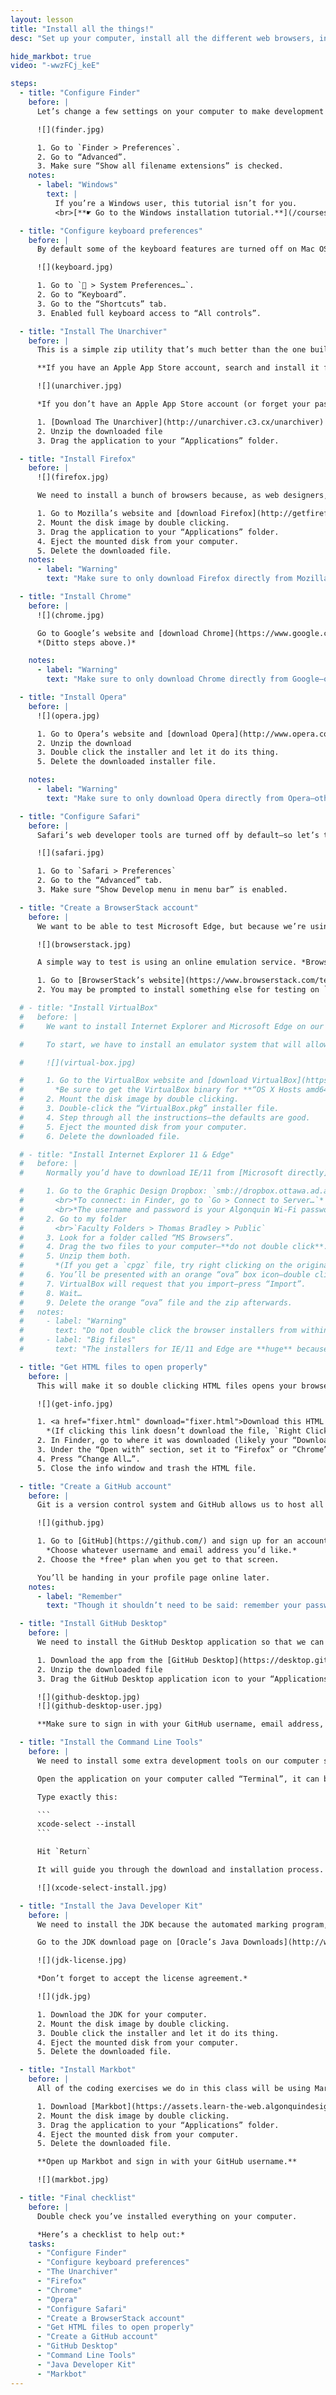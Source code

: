 ```yaml
---
layout: lesson
title: "Install all the things!"
desc: "Set up your computer, install all the different web browsers, install a code editor, and set up GitHub."

hide_markbot: true
video: "-wwzFCj_keE"

steps:
  - title: "Configure Finder"
    before: |
      Let’s change a few settings on your computer to make development life easier.

      ![](finder.jpg)

      1. Go to `Finder > Preferences`.
      2. Go to “Advanced”.
      3. Make sure “Show all filename extensions” is checked.
    notes:
      - label: "Windows"
        text: |
          If you’re a Windows user, this tutorial isn’t for you.
          <br>[**☛ Go to the Windows installation tutorial.**](/courses/web-dev-1/install-all-the-things-windows/)

  - title: "Configure keyboard preferences"
    before: |
      By default some of the keyboard features are turned off on Mac OS X—let’s fix that.

      ![](keyboard.jpg)

      1. Go to ` > System Preferences…`.
      2. Go to “Keyboard”.
      3. Go to the “Shortcuts” tab.
      3. Enabled full keyboard access to “All controls”.

  - title: "Install The Unarchiver"
    before: |
      This is a simple zip utility that’s much better than the one built into Mac OS X. *It’s one of those apps I install on every Mac I touch.*

      **If you have an Apple App Store account, search and install it from there.**

      ![](unarchiver.jpg)

      *If you don’t have an Apple App Store account (or forget your password):*

      1. [Download The Unarchiver](http://unarchiver.c3.cx/unarchiver) from the website.
      2. Unzip the downloaded file
      3. Drag the application to your “Applications” folder.

  - title: "Install Firefox"
    before: |
      ![](firefox.jpg)

      We need to install a bunch of browsers because, as web designers, we don’t know what browser someone will be using—so we need to test our websites in all of them.

      1. Go to Mozilla’s website and [download Firefox](http://getfirefox.com/).
      2. Mount the disk image by double clicking.
      3. Drag the application to your “Applications” folder.
      4. Eject the mounted disk from your computer.
      5. Delete the downloaded file.
    notes:
      - label: "Warning"
        text: "Make sure to only download Firefox directly from Mozilla—other websites may inject malware."

  - title: "Install Chrome"
    before: |
      ![](chrome.jpg)

      Go to Google’s website and [download Chrome](https://www.google.com/chrome/).
      *(Ditto steps above.)*

    notes:
      - label: "Warning"
        text: "Make sure to only download Chrome directly from Google—other websites may inject malware."

  - title: "Install Opera"
    before: |
      ![](opera.jpg)

      1. Go to Opera’s website and [download Opera](http://www.opera.com/).
      2. Unzip the download
      3. Double click the installer and let it do its thing.
      5. Delete the downloaded installer file.

    notes:
      - label: "Warning"
        text: "Make sure to only download Opera directly from Opera—other websites may inject malware."

  - title: "Configure Safari"
    before: |
      Safari’s web developer tools are turned off by default—so let’s turn them on.

      ![](safari.jpg)

      1. Go to `Safari > Preferences`
      2. Go to the “Advanced” tab.
      3. Make sure “Show Develop menu in menu bar” is enabled.

  - title: "Create a BrowserStack account"
    before: |
      We want to be able to test Microsoft Edge, but because we’re using MacOS, that becomes a little more difficult.

      ![](browserstack.jpg)

      A simple way to test is using an online emulation service. *BrowserStack, sponsored by Microsoft, provides free Microsoft Edge testing.* So, we’re going to use that service.

      1. Go to [BrowserStack’s website](https://www.browserstack.com/test-on-microsoft-edge-browser#live-cloud) and create an account (press “Get Started”).
      2. You may be prompted to install something else for testing on `localhost`: Press “Yes” you want to do that, and install the extension.

  # - title: "Install VirtualBox"
  #   before: |
  #     We want to install Internet Explorer and Microsoft Edge on our computers but they browsers only run on Windows.

  #     To start, we have to install an emulator system that will allow us to run Windows alongside Mac OS X.

  #     ![](virtual-box.jpg)

  #     1. Go to the VirtualBox website and [download VirtualBox](https://www.virtualbox.org/wiki/Downloads).
  #       *Be sure to get the VirtualBox binary for **“OS X Hosts amd64”**.*
  #     2. Mount the disk image by double clicking.
  #     3. Double-click the “VirtualBox.pkg” installer file.
  #     4. Step through all the instructions—the defaults are good.
  #     5. Eject the mounted disk from your computer.
  #     6. Delete the downloaded file.

  # - title: "Install Internet Explorer 11 & Edge"
  #   before: |
  #     Normally you’d have to download IE/11 from [Microsoft directly](http://modern.ie)—but I’ve gone ahead and done that because it’s faster over the school network.

  #     1. Go to the Graphic Design Dropbox: `smb://dropbox.ottawa.ad.algonquincollege.com`
  #       <br>*To connect: in Finder, go to `Go > Connect to Server…`*
  #       <br>*The username and password is your Algonquin Wi-Fi password.*
  #     2. Go to my folder
  #       <br>`Faculty Folders > Thomas Bradley > Public`
  #     3. Look for a folder called “MS Browsers”.
  #     4. Drag the two files to your computer—**do not double click**.
  #     5. Unzip them both.
  #       *(If you get a `cpgz` file, try right clicking on the original `zip` and pressing `Open With > The Unarchiver`.)*
  #     6. You’ll be presented with an orange “ova” box icon—double click it.
  #     7. VirtualBox will request that you import—press “Import”.
  #     8. Wait…
  #     9. Delete the orange “ova” file and the zip afterwards.
  #   notes:
  #     - label: "Warning"
  #       text: "Do not double click the browser installers from within the dropbox!"
  #     - label: "Big files"
  #       text: "The installers for IE/11 and Edge are **huge** because we’re actually installing two complete copies of Windows on our computer."

  - title: "Get HTML files to open properly"
    before: |
      This will make it so double clicking HTML files opens your browser instead of a code editor.

      ![](get-info.jpg)

      1. <a href="fixer.html" download="fixer.html">Download this HTML file.</a>
        *(If clicking this link doesn’t download the file, `Right Click > Download Linked File`.)*
      2. In Finder, go to where it was downloaded (likely your “Downloads” folder) and right click—press “Get Info”.
      3. Under the “Open with” section, set it to “Firefox” or “Chrome”.
      4. Press “Change All…”.
      5. Close the info window and trash the HTML file.

  - title: "Create a GitHub account"
    before: |
      Git is a version control system and GitHub allows us to host all our code & websites online. (More on these two things next week.)

      ![](github.jpg)

      1. Go to [GitHub](https://github.com/) and sign up for an account.
        *Choose whatever username and email address you’d like.*
      2. Choose the *free* plan when you get to that screen.

      You’ll be handing in your profile page online later.
    notes:
      - label: "Remember"
        text: "Though it shouldn’t need to be said: remember your password!"

  - title: "Install GitHub Desktop"
    before: |
      We need to install the GitHub Desktop application so that we can manage and upload our code to GitHub.

      1. Download the app from the [GitHub Desktop](https://desktop.github.com/) website.
      2. Unzip the downloaded file
      3. Drag the GitHub Desktop application icon to your “Applications” folder.

      ![](github-desktop.jpg)
      ![](github-desktop-user.jpg)

      **Make sure to sign in with your GitHub username, email address, and password.**

  - title: "Install the Command Line Tools"
    before: |
      We need to install some extra development tools on our computer so Markbot can work well.

      Open the application on your computer called “Terminal”, it can be found in `Applications > Utilities`

      Type exactly this:

      ```
      xcode-select --install
      ```

      Hit `Return`

      It will guide you through the download and installation process.

      ![](xcode-select-install.jpg)

  - title: "Install the Java Developer Kit"
    before: |
      We need to install the JDK because the automated marking program, Markbot, needs access to Java for performing some of it’s tasks.

      Go to the JDK download page on [Oracle’s Java Downloads](http://www.oracle.com/technetwork/java/javase/downloads/jdk8-downloads-2133151.html) website.

      ![](jdk-license.jpg)

      *Don’t forget to accept the license agreement.*

      ![](jdk.jpg)

      1. Download the JDK for your computer.
      2. Mount the disk image by double clicking.
      3. Double click the installer and let it do its thing.
      4. Eject the mounted disk from your computer.
      5. Delete the downloaded file.

  - title: "Install Markbot"
    before: |
      All of the coding exercises we do in this class will be using Markbot to automatically grade your work. So, we need to set that up.

      1. Download [Markbot](https://assets.learn-the-web.algonquindesign.ca/markbot/Install%20Markbot.dmg). (*or [Markbot for Windows](https://assets.learn-the-web.algonquindesign.ca/markbot/Markbot%20Setup.exe)*)
      2. Mount the disk image by double clicking.
      3. Drag the application to your “Applications” folder.
      4. Eject the mounted disk from your computer.
      5. Delete the downloaded file.

      **Open up Markbot and sign in with your GitHub username.**

      ![](markbot.jpg)

  - title: "Final checklist"
    before: |
      Double check you’ve installed everything on your computer.

      *Here’s a checklist to help out:*
    tasks:
      - "Configure Finder"
      - "Configure keyboard preferences"
      - "The Unarchiver"
      - "Firefox"
      - "Chrome"
      - "Opera"
      - "Configure Safari"
      - "Create a BrowserStack account"
      - "Get HTML files to open properly"
      - "Create a GitHub account"
      - "GitHub Desktop"
      - "Command Line Tools"
      - "Java Developer Kit"
      - "Markbot"
---
```

